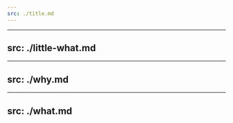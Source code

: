 ```yaml
---
src: ./title.md
---
```


---
src: ./little-what.md
---

---
src: ./why.md
---

---
src: ./what.md
---
